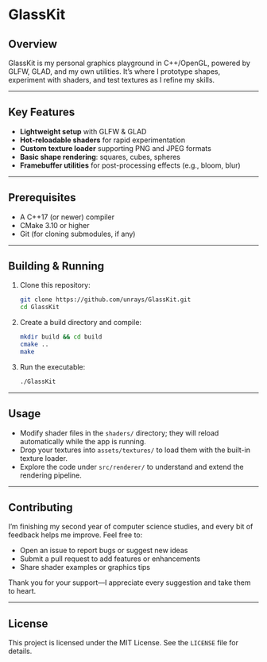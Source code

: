 # GlassKit

## Overview

GlassKit is my personal graphics playground in C++/OpenGL, powered by GLFW, GLAD, and my own utilities. It’s where I prototype shapes, experiment with shaders, and test textures as I refine my skills.

---

## Key Features

- **Lightweight setup** with GLFW & GLAD
- **Hot-reloadable shaders** for rapid experimentation
- **Custom texture loader** supporting PNG and JPEG formats
- **Basic shape rendering**: squares, cubes, spheres
- **Framebuffer utilities** for post-processing effects (e.g., bloom, blur)

---

## Prerequisites

- A C++17 (or newer) compiler
- CMake 3.10 or higher
- Git (for cloning submodules, if any)

---

## Building & Running

1. Clone this repository:
   ```bash
   git clone https://github.com/unrays/GlassKit.git
   cd GlassKit
   ```
2. Create a build directory and compile:
   ```bash
   mkdir build && cd build
   cmake ..
   make
   ```
3. Run the executable:
   ```bash
   ./GlassKit
   ```

---

## Usage

- Modify shader files in the `shaders/` directory; they will reload automatically while the app is running.
- Drop your textures into `assets/textures/` to load them with the built-in texture loader.
- Explore the code under `src/renderer/` to understand and extend the rendering pipeline.

---

## Contributing

I’m finishing my second year of computer science studies, and every bit of feedback helps me improve. Feel free to:

- Open an issue to report bugs or suggest new ideas
- Submit a pull request to add features or enhancements
- Share shader examples or graphics tips

Thank you for your support—I appreciate every suggestion and take them to heart.

---

## License

This project is licensed under the MIT License. See the `LICENSE` file for details.
